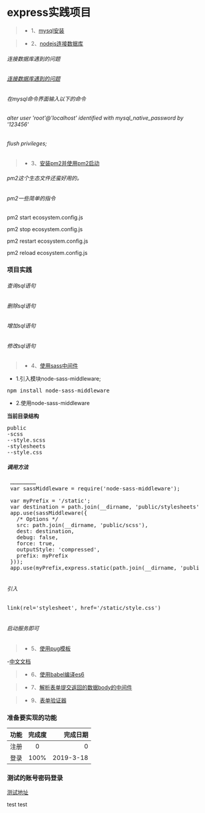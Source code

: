 <h1>
  express实践项目
</h1>

>- 1、[mysql安装](http://www.runoob.com/mysql/mysql-install.html)

>- 2、[nodejs连接数据库](http://www.runoob.com/nodejs/nodejs-mysql.html)

###### 连接数据库遇到的问题

######  [连接数据库遇到的问题](https://juejin.im/post/5b5e820d5188251b12430519)

######  在mysql命令界面输入以下的命令

######  alter user  'root'@'localhost' identified with mysql_native_password by '123456'

######  flush privileges;

>- 3、[安装pm2并使用pm2启动](https://pm2.io/doc/zh/runtime/guide/ecosystem-file/)

###### pm2这个生态文件还蛮好用的。

###### pm2一些简单的指令

pm2 start ecosystem.config.js

pm2 stop ecosystem.config.js

pm2 restart ecosystem.config.js

pm2 reload ecosystem.config.js

### 项目实践

###### 查询sql语句

###### 删除sql语句

###### 增加sql语句

###### 修改sql语句

>- 4、[使用sass中间件](https://www.jianshu.com/p/8d518c09ce28)

- 1.引入模块node-sass-middleware;

 <pre>npm install node-sass-middleware</pre>

 - 2.使用node-sass-middleware

<b>当前目录结构</b>
<pre>
public
-scss
--style.scss
-stylesheets
--style.css
</pre>

##### 调用方法

 <pre>
 ……………………
 var sassMiddleware = require('node-sass-middleware');

 var myPrefix = '/static';
 var destination = path.join(__dirname, 'public/stylesheets');
 app.use(sassMiddleware({
   /* Options */
   src: path.join(__dirname, 'public/scss'),
   dest: destination,
   debug: false,
   force: true,
   outputStyle: 'compressed',
   prefix: myPrefix
 }));
 app.use(myPrefix,express.static(path.join(__dirname, 'public')));
 </pre>

 ###### 引入

 <pre>
link(rel='stylesheet', href='/static/style.css')
 </pre>

###### 启动服务即可

>- 5、[使用pug模板](https://github.com/pugjs/pug)

-[中文文档](https://pug.bootcss.com/api/getting-started.html)

>- 6、[使用babel编译es6](https://github.com/pugjs/pug)

>- 7、[解析表单提交返回的数据body的中间件](https://github.com/expressjs/body-parser)

>- 9、[表单验证器](https://github.com/express-validator/express-validator#express-validatorr)

### 准备要实现的功能

功能|完成度|完成日期
--|:--:|--:
注册|0|0
登录|100%|2019-3-18

### 测试的账号密码登录

[测试地址](https://www.yyyno.com/login)

test test
